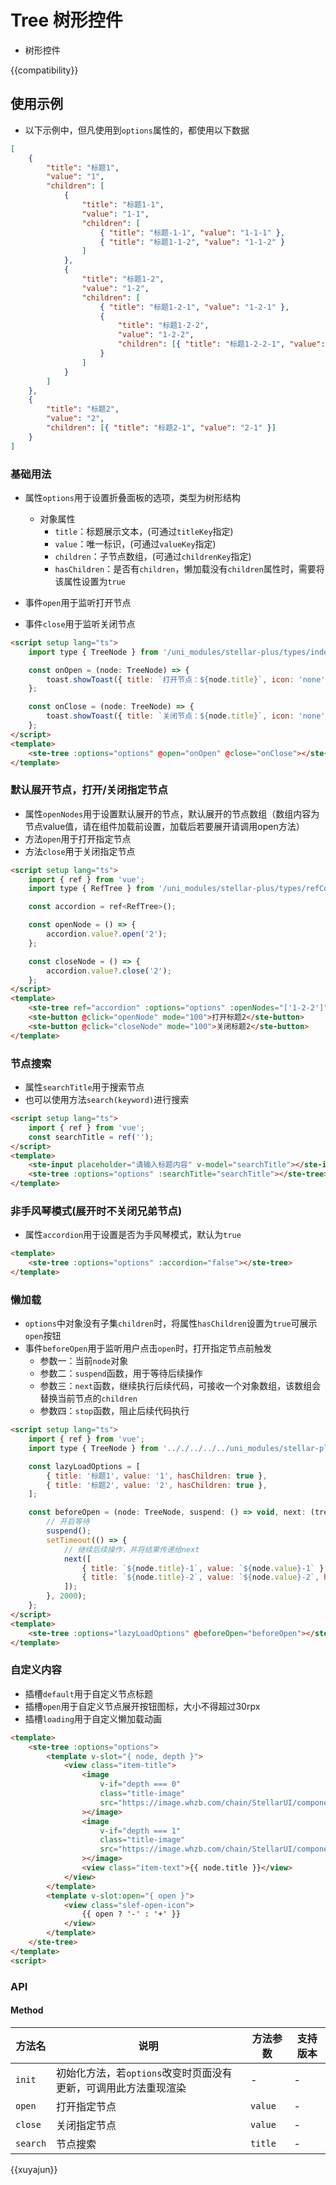 # Tree 树形控件

-   树形控件

{{compatibility}}

## 使用示例

-   以下示例中，但凡使用到`options`属性的，都使用以下数据

```json
[
    {
        "title": "标题1",
        "value": "1",
        "children": [
            {
                "title": "标题1-1",
                "value": "1-1",
                "children": [
                    { "title": "标题-1-1", "value": "1-1-1" },
                    { "title": "标题1-1-2", "value": "1-1-2" }
                ]
            },
            {
                "title": "标题1-2",
                "value": "1-2",
                "children": [
                    { "title": "标题1-2-1", "value": "1-2-1" },
                    {
                        "title": "标题1-2-2",
                        "value": "1-2-2",
                        "children": [{ "title": "标题1-2-2-1", "value": "1-2-2-1" }]
                    }
                ]
            }
        ]
    },
    {
        "title": "标题2",
        "value": "2",
        "children": [{ "title": "标题2-1", "value": "2-1" }]
    }
]
```

### 基础用法

-   属性`options`用于设置折叠面板的选项，类型为树形结构

    -   对象属性
        -   `title`：标题展示文本，(可通过`titleKey`指定)
        -   `value`：唯一标识，(可通过`valueKey`指定)
        -   `children`：子节点数组，(可通过`childrenKey`指定)
        -   `hasChildren`：是否有`children`，懒加载没有`children`属性时，需要将该属性设置为`true`

-   事件`open`用于监听打开节点
-   事件`close`用于监听关闭节点

```html
<script setup lang="ts">
    import type { TreeNode } from '/uni_modules/stellar-plus/types/index';

    const onOpen = (node: TreeNode) => {
        toast.showToast({ title: `打开节点：${node.title}`, icon: 'none' });
    };

    const onClose = (node: TreeNode) => {
        toast.showToast({ title: `关闭节点：${node.title}`, icon: 'none' });
    };
</script>
<template>
    <ste-tree :options="options" @open="onOpen" @close="onClose"></ste-tree>
</template>
```

### 默认展开节点，打开/关闭指定节点

-   属性`openNodes`用于设置默认展开的节点，默认展开的节点数组（数组内容为节点value值，请在组件加载前设置，加载后若要展开请调用open方法）
-   方法`open`用于打开指定节点
-   方法`close`用于关闭指定节点

```html
<script setup lang="ts">
    import { ref } from 'vue';
    import type { RefTree } from '/uni_modules/stellar-plus/types/refComponents';

    const accordion = ref<RefTree>();

    const openNode = () => {
        accordion.value?.open('2');
    };

    const closeNode = () => {
        accordion.value?.close('2');
    };
</script>
<template>
    <ste-tree ref="accordion" :options="options" :openNodes="['1-2-2']"></ste-tree>
    <ste-button @click="openNode" mode="100">打开标题2</ste-button>
    <ste-button @click="closeNode" mode="100">关闭标题2</ste-button>
</template>
```

### 节点搜索

-   属性`searchTitle`用于搜索节点
-   也可以使用方法`search(keyword)`进行搜索

```html
<script setup lang="ts">
    import { ref } from 'vue';
    const searchTitle = ref('');
</script>
<template>
    <ste-input placeholder="请输入标题内容" v-model="searchTitle"></ste-input>
    <ste-tree :options="options" :searchTitle="searchTitle"></ste-tree>
</template>
```

### 非手风琴模式(展开时不关闭兄弟节点)

-   属性`accordion`用于设置是否为手风琴模式，默认为`true`

```html
<template>
    <ste-tree :options="options" :accordion="false"></ste-tree>
</template>
```

### 懒加载

-   `options`中对象没有子集`children`时，将属性`hasChildren`设置为`true`可展示`open`按钮
-   事件`beforeOpen`用于监听用户点击`open`时，打开指定节点前触发
    -   参数一：当前`node`对象
    -   参数二：`suspend`函数，用于等待后续操作
    -   参数三：`next`函数，继续执行后续代码，可接收一个对象数组，该数组会替换当前节点的`children`
    -   参数四：`stop`函数，阻止后续代码执行

```html
<script setup lang="ts">
    import { ref } from 'vue';
    import type { TreeNode } from '.././../../../uni_modules/stellar-plus/types/index';

    const lazyLoadOptions = [
        { title: '标题1', value: '1', hasChildren: true },
        { title: '标题2', value: '2', hasChildren: true },
    ];

    const beforeOpen = (node: TreeNode, suspend: () => void, next: (tree?: TreeNode[]) => void, stop: () => void) => {
        // 开启等待
        suspend();
        setTimeout(() => {
            // 继续后续操作，并将结果传递给next
            next([
                { title: `${node.title}-1`, value: `${node.value}-1` },
                { title: `${node.title}-2`, value: `${node.value}-2`, hasChildren: true },
            ]);
        }, 2000);
    };
</script>
<template>
    <ste-tree :options="lazyLoadOptions" @beforeOpen="beforeOpen"></ste-tree>
</template>
```

### 自定义内容

-   插槽`default`用于自定义节点标题
-   插槽`open`用于自定义节点展开按钮图标，大小不得超过30rpx
-   插槽`loading`用于自定义懒加载动画

```html
<template>
	<ste-tree :options="options">
		<template v-slot="{ node, depth }">
			<view class="item-title">
				<image
					v-if="depth === 0"
					class="title-image"
					src="https://image.whzb.com/chain/StellarUI/component-icons/ste-tree.png"
				></image>
				<image
					v-if="depth === 1"
					class="title-image"
					src="https://image.whzb.com/chain/StellarUI/component-icons/ste-tree-children.png"
				></image>
				<view class="item-text">{{ node.title }}</view>
			</view>
		</template>
		<template v-slot:open="{ open }">
			<view class="slef-open-icon">
				{{ open ? '-' : '+' }}
			</view>
		</template>
	</ste-tree>
</template>
<script>
```

### API

<!-- props -->

#### Method

| 方法名   | 说明                                                            | 方法参数 | 支持版本 |
| -------- | --------------------------------------------------------------- | -------- | -------- |
| `init`   | 初始化方法，若`options`改变时页面没有更新，可调用此方法重现渲染 | -        | -        |
| `open`   | 打开指定节点                                                    | `value`  | -        |
| `close`  | 关闭指定节点                                                    | `value`  | -        |
| `search` | 节点搜索                                                        | `title`  | -        |

{{xuyajun}}
